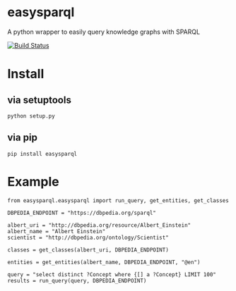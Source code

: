 # easysparql
A python wrapper to easily query knowledge graphs with SPARQL

[![Build Status](https://ahmad88me.semaphoreci.com/badges/easysparql.svg)](https://ahmad88me.semaphoreci.com/projects/easysparql)




# Install

## via setuptools
```python setup.py ```

## via pip
```pip install easysparql```

# Example
```
from easysparql.easysparql import run_query, get_entities, get_classes

DBPEDIA_ENDPOINT = "https://dbpedia.org/sparql"

albert_uri = "http://dbpedia.org/resource/Albert_Einstein"
albert_name = "Albert Einstein"
scientist = "http://dbpedia.org/ontology/Scientist"

classes = get_classes(albert_uri, DBPEDIA_ENDPOINT)

entities = get_entities(albert_name, DBPEDIA_ENDPOINT, "@en")

query = "select distinct ?Concept where {[] a ?Concept} LIMIT 100"
results = run_query(query, DBPEDIA_ENDPOINT)

```

